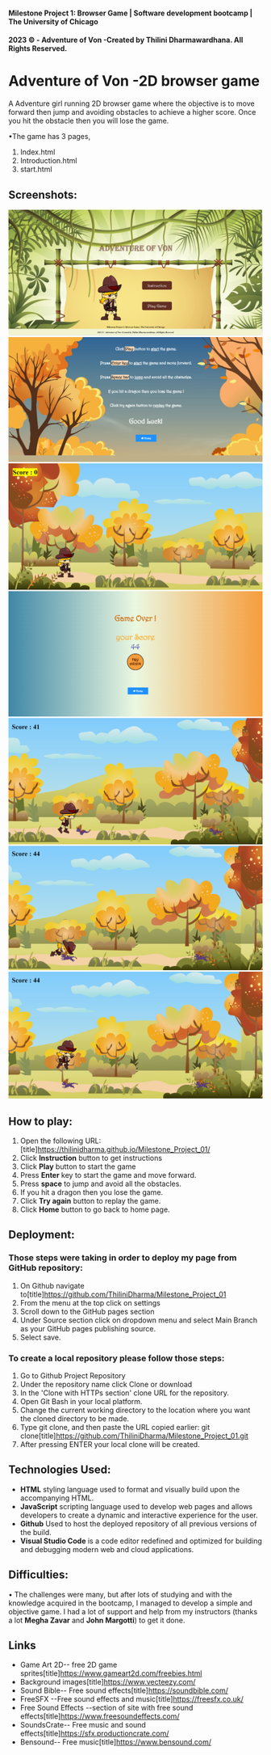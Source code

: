#### Milestone Project 1: Browser Game | Software development bootcamp | The University of Chicago
#### 2023 © - Adventure of Von -Created by Thilini Dharmawardhana. All Rights Reserved.

# Adventure of Von -2D browser game

A Adventure girl running 2D browser game where the objective is to move forward then jump and avoiding obstacles to achieve a higher score. Once you hit the obstacle then you will lose the game.

•The game has 3 pages,
  1. Index.html 
  2. Introduction.html
  3. start.html

## Screenshots:

![alt text](resources/Screenshot1.png)
![alt text](resources/Screenshot2.png)
![alt text](resources/Screenshot3.png)
![alt text](resources/Screenshot4.png)
![alt text](resources/Screenshot5.png)
![alt text](resources/Screenshot6.png)
![alt text](resources/Screenshot7.png)

## How to play: 

1.	Open the following URL:[title]https://thilinidharma.github.io/Milestone_Project_01/
2.  Click **Instruction** button to get instructions
3.  Click **Play** button to start the game
4.	Press **Enter** key to start the game and move forward.
5.  Press **space** to jump and avoid all the obstacles.
6.  If you hit a dragon then you lose the game.
7.  Click **Try again** button to replay the game.
8.  Click **Home** button to go back to home page.

## Deployment:

### Those steps were taking in order to deploy my page from GitHub repository:
1.	On Github navigate to[title]https://github.com/ThiliniDharma/Milestone_Project_01
2.	From the menu at the top click on settings
3.	Scroll down to the GitHub pages section
4.	Under Source section click on dropdown menu and select Main Branch as your GitHub pages publishing source.
5.	Select save.

### To create a local repository please follow those steps:
1.	Go to Github Project Repository
2.	Under the repository name click Clone or download
3.	In the 'Clone with HTTPs section' clone URL for the repository.
4.	Open Git Bash in your local platform.
5.	Change the current working directory to the location where you want the cloned directory to be made.
6.	Type git clone, and then paste the URL copied earlier: git clone[title]https://github.com/ThiliniDharma/Milestone_Project_01.git
7.	After pressing ENTER your local clone will be created.

## Technologies Used:

- **HTML** styling language used to format and visually build upon the accompanying HTML.
- **JavaScript** scripting language used to develop web pages and allows developers to create a dynamic and interactive experience for the user.
- **Github**  Used to host the deployed repository of all previous versions of the build.
- **Visual Studio Code**   is a code editor redefined and optimized for building and debugging modern web and cloud applications.


## Difficulties:

•	The challenges were many, but after lots of studying and with the knowledge acquired in the bootcamp, I managed to develop a simple and objective game. I had a lot of support and help from my instructors (thanks a lot **Megha Zavar** and **John Margotti**) to get it done.

## Links
- Game Art 2D-- free 2D game sprites[title]https://www.gameart2d.com/freebies.html
- Background images[title]https://www.vecteezy.com/
- Sound Bible-- Free sound effects[title]https://soundbible.com/
- FreeSFX --Free sound effects and music[title]https://freesfx.co.uk/
- Free Sound Effects --section of site with free sound effects[title]https://www.freesoundeffects.com/
- SoundsCrate-- Free music and sound effects[title]https://sfx.productioncrate.com/
- Bensound-- Free music[title]https://www.bensound.com/

